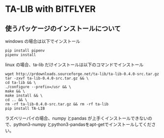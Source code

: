 # TA-LIB with BITFLYER

## 使うパッケージのインストールについて  
windows の場合は以下でインストール  
```
pip install pipenv
pipenv install
```

linux の場合、ta-lib だけインストールは以下のコマンドでインストール
```
wget http://prdownloads.sourceforge.net/ta-lib/ta-lib-0.4.0-src.tar.gz
tar -zxvf ta-lib-0.4.0-src.tar.gz && \
cd ta-lib && \
./configure --prefix=/usr && \
make && \
make install && \
cd .. && \
rm -rf ta-lib-0.4.0-src.tar.gz && rm -rf ta-lib
pip install TA-LIB
```
ラズベリーパイの場合、numpy とpandas が上手くインストールできないので、python3-numpy とpython3-pandasをapt-getでインストールしてください。
